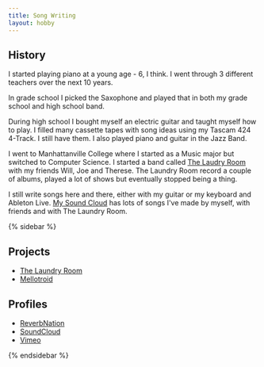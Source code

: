 ```yaml
---
title: Song Writing
layout: hobby
---
```


## History

I started playing piano at a young age - 6, I think. I went through 3 different teachers over the next 10 years.

In grade school I picked the Saxophone and played that in both my grade school and high school band.

During high school I bought myself an electric guitar and taught myself how to play. I filled many cassette tapes with song ideas using my Tascam 424 4-Track. I still have them. I also played piano and guitar in the Jazz Band.  

I went to Manhattanville College where I started as a Music major but switched to Computer Science. I started a band called [The Laudry Room](/projects/the0laundry-room/) with my friends Will, Joe and Therese.  The Laundry Room record a couple of albums, played a lot of shows but eventually stopped being a thing.

I still write songs here and there, either with my guitar or my keyboard and Ableton Live. [My Sound Cloud](https://soundcloud.com/polymonic) has lots of songs I've made by myself, with friends and with The Laundry Room. 

{% sidebar %}

## Projects

- [The Laundry Room](/projects/the-laundry-room/)
- [Mellotroid](/projects/mellotroid/)

## Profiles

- [ReverbNation](http://www.reverbnation.com/musician/spilth)
- [SoundCloud](http://soundcloud.com/spilth/)
- [Vimeo](https://vimeo.com/album/2059904)

{% endsidebar %}


